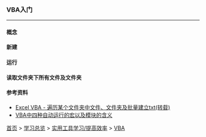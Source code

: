 ### VBA入门
-------

#### 概念

#### 新建

#### 运行

#### 读取文件夹下所有文件及文件夹


#### 参考资料
* [Excel VBA - 遍历某个文件夹中文件、文件夹及批量建立txt(转载)](https://blog.csdn.net/goldengod/article/details/79226612)
* [VBA中四种自动运行的宏以及模块的含义](http://www.mamicode.com/info-detail-937592.html)






[首页](../../README.md) > [学习总览](../../introduction/studyCatalogList.md) > [实用工具学习/提高效率](../PromoteEfficiency/PromoteEfficiency.md) > [VBA](VBA.md)
